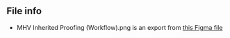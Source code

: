 ## File info
- MHV Inherited Proofing (Workflow).png is an export from [this Figma file](https://www.figma.com/file/r8pxQL9xg9ESpeLTqpKEcb/MHV-Inherited-Proofing-(Workflow)?type=design&node-id=0-1&mode=design&t=VF7QeMFwltcGJex7-0)
